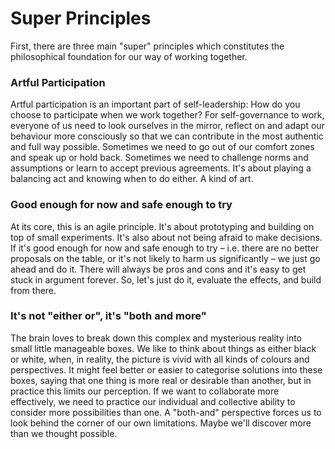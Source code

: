 # Super Principles

First, there are three main "super" principles which constitutes the philosophical foundation for our way of working together.

### Artful Participation

Artful participation is an important part of self-leadership: How do you choose to participate when we work together? For self-governance to work, everyone of us need to look ourselves in the mirror, reflect on and adapt our behaviour more consciously so that we can contribute in the most authentic and full way possible. Sometimes we need to go out of our comfort zones and speak up or hold back. Sometimes we need to challenge norms and assumptions or learn to accept previous agreements. It's about playing a balancing act and knowing when to do either. A kind of art.

### Good enough for now and safe enough to try

At its core, this is an agile principle. It's about prototyping and building on top of small experiments. It's also about not being afraid to make decisions. If it's good enough for now and safe enough to try – i.e. there are no better proposals on the table, or it's not likely to harm us significantly – we just go ahead and do it. There will always be pros and cons and it's easy to get stuck in argument forever. So, let's just do it, evaluate the effects, and build from there.

### It's not "either or", it's "both and more"

The brain loves to break down this complex and mysterious reality into small little manageable boxes. We like to think about things as either black or white, when, in reality, the picture is vivid with all kinds of colours and perspectives. It might feel better or easier to categorise solutions into these boxes, saying that one thing is more real or desirable than another, but in practice this limits our perception. If we want to collaborate more effectively, we need to practice our individual and collective ability to consider more possibilities than one. A "both-and" perspective forces us to look behind the corner of our own limitations. Maybe we'll discover more than we thought possible.  


